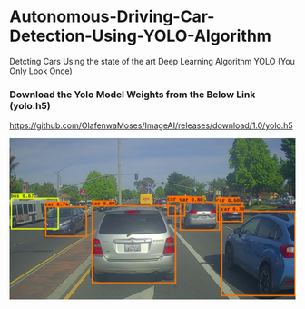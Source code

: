# Autonomous-Driving-Car-Detection-Using-YOLO-Algorithm

Detcting Cars Using the state of the art Deep Learning Algorithm YOLO (You Only Look Once)


### Download the Yolo Model Weights from the Below Link (yolo.h5)
https://github.com/OlafenwaMoses/ImageAI/releases/download/1.0/yolo.h5

![test.jpg](https://github.com/chaithanya21/Autonomous-Driving---Car-Detection-Using-YOLO-Algorithm/blob/master/out/test.jpg)
